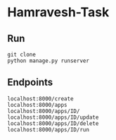 # Hamravesh-Task

## Run

```
git clone
python manage.py runserver
```

## Endpoints

```
localhost:8000/create
localhost:8000/apps
localhost:8000/apps/ID/
localhost:8000/apps/ID/update
localhost:8000/apps/ID/delete
localhost:8000/apps/ID/run
```
